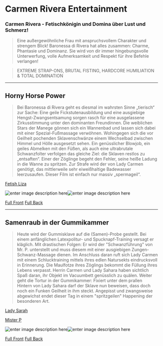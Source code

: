﻿# Carmen Rivera Entertainment


### Carmen Rivera - Fetischkönigin und Domina über Lust und Schmerz!

> Eine außergewöhnliche Frau mit anspruchsvollem Charakter und strengem Blick! Baronessa di Rivera hat alles zusammen: Charme, Phantasie und Dominanz. Sie wird von dir immer hingebungsvolle Unterwerfung, volle Aufmerksamkeit und Respekt für ihre Befehle verlangen!



> EXTREME STRAP-ONS, BRUTAL FISTING, HARDCORE HUMILIATION & TOTAL DOMINATION

----

## Horny Horse Power

> Bei Baronessa di Rivera geht es diesmal im wahrsten Sinne „tierisch“ zur Sache: Eine geile Fickstutenausbildung und eine ausgiebige Hengst-Zwangsentsamung sorgen rasch für eine ausgelassene Zirkusstimmung unter den dominanten Freundinnen. Die weiblichen Stars der Manege gönnen sich ein Wannenbad und lassen sich dabei mit einer Spezial-Fußmassage verwöhnen. Wohingegen sich die vor Geilheit pochenden Sklavenschwänze einem Wechselbad zwischen Himmel und Hölle ausgesetzt sehen. Ein genüsslicher Blowjob, ein geiles Abmelken mit den Füßen, als auch eine ultrabrutale Schwanzfolter verfolgen das gleiche Ziel: die Sklaven restlos zu „entsaften“. Einer der Zöglinge begeht den Fehler, seine heiße Ladung in die Wanne zu spritzen. Zur Strafe wird der von Lady Carmen genötigt, das mittlerweile sehr eiweißhaltige Badewasser leerzusaufen. Dieser Film ist einfach nur massiv „spermageil“.


[Fetish Liza](http://www.carmenrivera.com/starlist/fetishliza.htm)






![enter image description here](http://www.carmenrivera.com/shop09/images/product_images/info_images/dvd136v.jpg)![enter image description here](http://www.carmenrivera.com/shop09/images/product_images/info_images/dvd136r.jpg)

[Full Front](http://www.carmenrivera.com/shop09/images/product_images/popup_images/dvd136v.jpg)
[Full Back](http://www.carmenrivera.com/shop09/images/product_images/popup_images/dvd136r.jpg)


----

## Samenraub in der Gummikammer

> Heute wird der Gummisklave auf die (Samen)-Probe gestellt. Bei einem anfänglichen Latexpolitur- und Spucknapf-Training versagt er kläglich. Mit drastischen Folgen: Er wird der "Schwanzführung" von Mr. P. unterstellt und muss diesem mit einer ausgiebigen Zungen-Schwanz-Massage dienen. Im Anschluss daran ruft sich Lady Carmen mit einem Schlucktraining mittels ihres edlen Natursekts eindrucksvoll in Erinnerung. Die Maulfotze ihres Zöglings bekommt die Füllung ihres Lebens verpasst. Herrin Carmen und Lady Sahara haben sichtlich Spaß daran, ihr Objekt im Vacuumbett genüsslich zu quälen. Weiter geht die Tortur in der Gummikammer: Fixiert unter dem prallen Hintern von Lady Sahara darf der Sklave nun beweisen, dass doch noch ein Funken Geilheit in ihm steckt. Angepisst und zwangsweise abgewichst endet dieser Tag in einem "spritzgeilen" Happening der besonderen Art.



[Lady Sarah](http://www.carmenrivera.com/starlist/lady%20sahara.htm)

[Mister P](http://www.carmenrivera.com/starlist/mister%20p.htm)

![enter image description here](http://www.carmenrivera.com/shop09/images/product_images/info_images/olg95018v.jpg)![enter image description here](http://www.carmenrivera.com/shop09/images/product_images/info_images/olg95018r.jpg)

[Full Front](http://www.carmenrivera.com/shop09/images/product_images/popup_images/olg95018v.jpg)
[Full Back](http://www.carmenrivera.com/shop09/images/product_images/popup_images/olg95018r.jpg)

